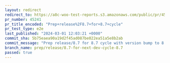 ```yaml
---
layout: redirect
redirect_to: https://a8c-woo-test-reports.s3.amazonaws.com/public/pr/45241/e2e/index.html
pr_number: 45241
pr_title_encoded: "Prep+release%2F8.7+for+8.7+cycle"
pr_test_type: e2e
last_published: "2024-03-01 12:03:21 +0000"
commit_sha: 5b75eaea90a19d2f45ad087be022ea51a5e8b2ab
commit_message: "Prep release/8.7 for 8.7 cycle with version bump to 8.7.0-beta.2"
branch_name: prep/release/8.7-for-next-dev-cycle-8.7
passed: true
---
```

